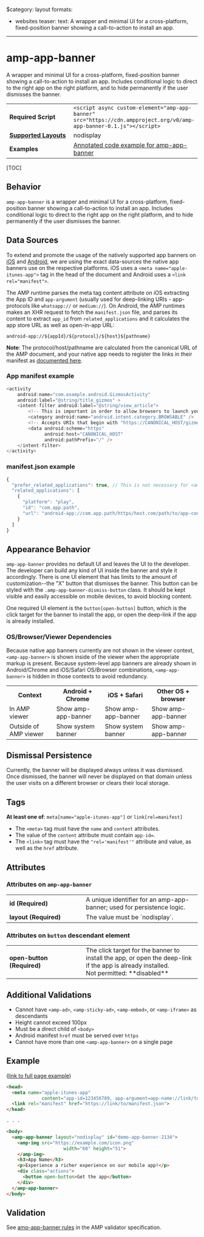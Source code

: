 $category: layout
formats:
  - websites
teaser:
  text: A wrapper and minimal UI for a cross-platform, fixed-position banner showing a call-to-action to install an app.
---
<!--
Copyright 2016 The AMP HTML Authors. All Rights Reserved.

Licensed under the Apache License, Version 2.0 (the "License");
you may not use this file except in compliance with the License.
You may obtain a copy of the License at

      http://www.apache.org/licenses/LICENSE-2.0

Unless required by applicable law or agreed to in writing, software
distributed under the License is distributed on an "AS-IS" BASIS,
WITHOUT WARRANTIES OR CONDITIONS OF ANY KIND, either express or implied.
See the License for the specific language governing permissions and
limitations under the License.
-->

# amp-app-banner

A wrapper and minimal UI for a cross-platform, fixed-position banner showing a call-to-action to install an app. Includes conditional logic to direct to the right app on the right platform, and to hide permanently if the user dismisses the banner.

<table>
  <tr>
    <td width="40%"><strong>Required Script</strong></td>
    <td>
      <div>
        <code>&lt;script async custom-element="amp-app-banner" src="https://cdn.ampproject.org/v0/amp-app-banner-0.1.js">&lt;/script></code>
      </div>
    </td>
  </tr>
  <tr>
    <td class="col-fourty"><strong><a href="https://www.ampproject.org/docs/guides/responsive/control_layout.html">Supported Layouts</a></strong></td>
    <td>nodisplay</td>
  </tr>
  <tr>
    <td class="col-fourty"><strong>Examples</strong></td>
    <td><a href="https://ampbyexample.com/components/amp-app-banner/">Annotated code example for amp-app-banner</a></td>
  </tr>
</table>

[TOC]

## Behavior
`amp-app-banner` is a wrapper and minimal UI for a cross-platform, fixed-position banner showing a call-to-action to install an app. Includes conditional logic to direct to the right app on the right platform, and to hide permanently if the user dismisses the banner.


## Data Sources
To extend and promote the usage of the natively supported app banners on <a href="https://developer.apple.com/library/content/documentation/AppleApplications/Reference/SafariWebContent/PromotingAppswithAppBanners/PromotingAppswithAppBanners.html">iOS</a> and <a href="https://developers.google.com/web/updates/2015/03/increasing-engagement-with-app-install-banners-in-chrome-for-android?hl=en#span-idnativenative-app-install-bannerspan">Android</a>, we are using the exact data-sources the native app banners use on the respective platforms. iOS uses a `<meta name="apple-itunes-app">` tag in the head of the document and Android uses a `<link rel="manifest">`.

The AMP runtime parses the meta tag content attribute on iOS extracting the App ID and `app-argument` (usually used for deep-linking URIs - app-protocols like `whatsapp://` or `medium://`). On Android, the AMP runtimes makes an XHR request to fetch the `manifest.json` file, and parses its content to extract `app_id` from `related_applications` and it calculates the app store URL as well as open-in-app URL:

```text
android-app://${appId}/${protocol}/${host}${pathname}
```
**Note**: The protocol/host/pathname are calculated from the canonical URL of the AMP document, and your native app needs to register the links in their manifest as <a href="https://developer.android.com/training/app-indexing/deep-linking.html">documented here</a>.

### App manifest example

```java
<activity
    android:name="com.example.android.GizmosActivity"
    android:label="@string/title_gizmos" >
    <intent-filter android:label="@string/view_article">
        <!-- This is important in order to allow browsers to launch your app. -->
        <category android:name="android.intent.category.BROWSABLE" />
        <!-- Accepts URIs that begin with "https://CANONICAL_HOST/gizmos” -->
        <data android:scheme="https"
              android:host="CANONICAL_HOST"
              android:pathPrefix="/" />
    </intent-filter>
</activity>
```

### manifest.json example
```javascript
{
  "prefer_related_applications": true, // This is not necessary for <amp-app-banner>, but signals a preference on non-AMP pages using the same manifest.json file for the native app over a web app if available
  "related_applications": [
    {
      "platform": "play",
      "id": "com.app.path",
      "url": "android-app://com.app.path/https/host.com/path/to/app-content"
    }
  ]
}
```

## Appearance Behavior

`amp-app-banner` provides no default UI and leaves the UI to the developer. The developer can build any kind of UI inside the banner and style it accordingly. There is one UI element that has limits to the amount of customization--the "X" button that dismisses the banner. This button can be styled with the `.amp-app-banner-dismiss-button` class. It should be kept visible and easily accessible on mobile devices, to avoid blocking content.

One required UI element is the `button[open-button]` button, which is the click target for the banner to install the app, or open the deep-link if the app is already installed.

### OS/Browser/Viewer Dependencies

Because native app banners currently are not shown in the viewer context, `<amp-app-banner>` is shown inside of the viewer when the appropriate markup is present. Because system-level app banners are already shown in Android/Chrome and iOS/Safari OS/Browser combinations, `<amp-app-banner>` is hidden in those contexts to avoid redundancy.

<table>
  <tr>
    <th>Context</th>
    <th>Android + Chrome</th>
    <th>iOS + Safari</th>
    <th>Other OS + browser</th>
  </tr>
  <tr>
    <td>In AMP viewer</td>
    <td>Show amp-app-banner</td>
    <td>Show amp-app-banner</td>
    <td>Show amp-app-banner</td>
  </tr>
  <tr>
    <td>Outside of AMP viewer</td>
    <td>Show system banner</td>
    <td>Show system banner</td>
    <td>Show amp-app-banner</td>
  </tr>
</table>


## Dismissal Persistence
Currently, the banner will be displayed always unless it was dismissed. Once dismissed, the banner will never be displayed on that domain unless the user visits on a different browser or clears their local storage.


## Tags

**At least one of**: `meta[name="apple-itunes-app"]` or `link[rel=manifest]`

* The `<meta>` tag must have the `name` and `content` attributes.
* The value of the `content` attribute must contain `app-id=`.
* The `<link>` tag must have the `"rel='manifest'"` attribute and value, as well as the `href` attribute.


## Attributes
### Attributes on `amp-app-banner`

<table class="ad-m-table-listing">
  <tr>
    <td width="40%"><strong>id (Required)</strong></td>
    <td>A unique identifier for an amp-app-banner; used for persistence logic.</td>
  </tr>
  <tr>
    <td width="40%"><strong>layout (Required)</strong></td>
    <td>The value must be `nodisplay`.</td>
  </tr>
</table>

### Attributes on `button` descendant element
<table class="ad-m-table-listing">
  <tr>
    <td width="40%"><strong>open-button (Required)</strong></td>
    <td>The click target for the banner to install the app, or open the deep-link if the app is already installed.<br>
    Not permitted: **disabled**
    </td>
  </tr>
</table>

## Additional Validations

* Cannot have `<amp-ad>`, `<amp-sticky-ad>`, `<amp-embed>`, or `<amp-iframe>` as descendants
* Height cannot exceed 100px
* Must be a direct child of `<body>`
* Android manifest `href` must be served over `https`
* Cannot have more than one `<amp-app-banner>` on a single page


## Example

([link to full page example](https://github.com/ampproject/amphtml/blob/master/examples/article.amp.html))
```html
<head>
  <meta name="apple-itunes-app"
             content="app-id=123456789, app-argument=app-name://link/to/app-content">
  <link rel="manifest" href="https://link/to/manifest.json">
</head>

. . .

<body>
  <amp-app-banner layout="nodisplay" id="demo-app-banner-2134">
    <amp-img src="https://example.com/icon.png"
                     width="60" height="51">
    </amp-img>
    <h3>App Name</h3>
    <p>Experience a richer experience on our mobile app!</p>
    <div class="actions">
      <button open-button>Get the app</button>
    </div>
  </amp-app-banner>
</body>
```

## Validation

See [amp-app-banner rules](https://github.com/ampproject/amphtml/blob/master/extensions/amp-app-banner/validator-amp-app-banner.protoascii) in the AMP validator specification.

